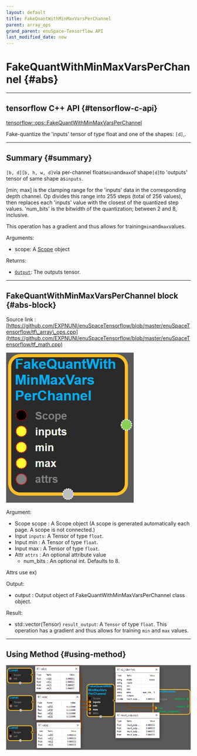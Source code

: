 ```yaml
--- 
layout: default 
title: FakeQuantWithMinMaxVarsPerChannel 
parent: array_ops 
grand_parent: enuSpace-Tensorflow API 
last_modified_date: now 
--- 
```


# FakeQuantWithMinMaxVarsPerChannel {#abs}

---

## tensorflow C++ API {#tensorflow-c-api}

[tensorflow::ops::FakeQuantWithMinMaxVarsPerChannel](https://www.tensorflow.org/versions/r1.2/api_docs/cc/class/tensorflow/ops/fake-quant-with-min-max-vars-per-channel.html)

Fake-quantize the 'inputs' tensor of type float and one of the shapes: `[d]`,.

---

## Summary {#summary}

`[b, d][b, h, w, d]`via per-channel floats`min`and`max`of shape`[d]`to 'outputs' tensor of same shape as`inputs`.

\[min; max\] is the clamping range for the 'inputs' data in the corresponding depth channel. Op divides this range into 255 steps \(total of 256 values\), then replaces each 'inputs' value with the closest of the quantized step values. 'num\_bits' is the bitwidth of the quantization; between 2 and 8, inclusive.

This operation has a gradient and thus allows for training`min`and`max`values.

Arguments:

* scope: A [Scope](https://www.tensorflow.org/versions/r1.2/api_docs/cc/class/tensorflow/scope.html#classtensorflow_1_1_scope) object

Returns:

* [`Output`](https://www.tensorflow.org/versions/r1.2/api_docs/cc/class/tensorflow/output.html#classtensorflow_1_1_output): The outputs tensor.

---

## FakeQuantWithMinMaxVarsPerChannel block {#abs-block}

Source link :[https://github.com/EXPNUNI/enuSpaceTensorflow/blob/master/enuSpaceTensorflow/tf\_array\_ops.cpp](https://github.com/EXPNUNI/enuSpaceTensorflow/blob/master/enuSpaceTensorflow/tf_math.cpp)

![](../assets/array_ops/fakequantwithminmaxvarsperchannel1.png)

Argument:

* Scope scope : A Scope object \(A scope is generated automatically each page. A scope is not connected.\)
* Input `inputs`: A Tensor of type `float`.
* Input min : A Tensor of type `float`.
* Input max : A Tensor of type `float`.
* Attr `attrs` : An optional attribute value
  * num\_bits : An optional int. Defaults to 8.

Attrs use ex\)

Output:

* output : Output object of FakeQuantWithMinMaxVarsPerChannel class object.

Result:

* std::vector\(Tensor\) `result_output`: A `Tensor` of type `float`. This operation has a gradient and thus allows for training `min` and `max` values.

---

## Using Method {#using-method}

![](../assets/array_ops/fakequantwithminmaxvarsperchannel2.png)

